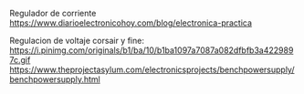 
Regulador de corriente  https://www.diarioelectronicohoy.com/blog/electronica-practica


Regulacion de voltaje corsair y fine:
https://i.pinimg.com/originals/b1/ba/10/b1ba1097a7087a082dfbfb3a4229897c.gif
https://www.theprojectasylum.com/electronicsprojects/benchpowersupply/benchpowersupply.html
